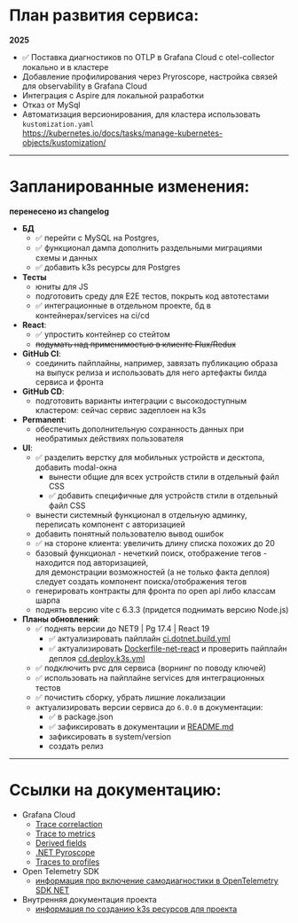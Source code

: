 # План развития сервиса:
**2025**
* ✅ Поставка диагностиков по OTLP в Grafana Cloud с otel-collector локально и в кластере
* Добавление профилирования через Pryroscope, настройка связей для observability в Grafana Cloud 
* Интеграция с Aspire для локальной разработки
* Отказ от MySql
* Автоматизация версионирования, для кластера использовать `kustomization.yaml`  
  https://kubernetes.io/docs/tasks/manage-kubernetes-objects/kustomization/

---
# Запланированные изменения:
**перенесено из changelog**
* **БД**
    * ✅ перейти с MySQL на Postgres,
    * ✅ функционал дампа дополнить раздельными миграциями схемы и данных
    * ✅ добавить k3s ресурсы для Postgres
* **Тесты**
    * юниты для JS
    * подготовить среду для E2E тестов, покрыть код автотестами
    * ✅ интеграционные в отдельном проекте, бд в контейнерах/services на ci/cd
* **React**:
    * ✅ упростить контейнер со стейтом
    * ~~подумать над применимостью в клиенте Flux/Redux~~
* **GitHub CI**:
    * соединить пайплайны, например, завязать публикацию образа на выпуск релиза
      и использовать для него артефакты билда сервиса и фронта
* **GitHub CD**:
    * подготовить варианты интеграции с высокодоступным кластером: сейчас сервис задеплоен на k3s
* **Permanent**:
    * обеспечить дополнительную сохранность данных при необратимых действиях пользователя
* **UI**:
    * ✅ разделить верстку для мобильных устройств и десктопа, добавить modal-окна
        * вынести общие для всех устройств стили в отдельный файл CSS
        * ✅ добавить специфичные для устройств стили в отдельный файл CSS
    * вынести системный функционал в отдельную админку, переписать компонент с авторизацией
    * добавить понятный пользователю вывод ошибок
    * ✅ на стороне клиента: увеличить длину списка похожих до 20
    * базовый функционал - нечеткий поиск, отображение тегов - находится под авторизацией,  
      для демонстрации возможностей (а не только факта деплоя) следует создать компонент поиска/отображения тегов
    * генерировать контракты для фронта по open api либо классам шарпа
    * поднять версию vite c 6.3.3 (придется поднимать версию Node.js)
* **Планы обновлений**:
    * ✅ поднять версии до NET9 | Pg 17.4 | React 19
        * ✅ актуализировать пайплайн [ci.dotnet.build.yml](.github/workflows/ci.dotnet.build.yml)
        * ✅ актуализировать [Dockerfile-net-react](src/Dockerfile-net-react) и проверить пайплайн деплоя [cd.deploy.k3s.yml](.github/workflows/cd.deploy.k3s.yml)
    * ✅ подключить pvc для сервиса (ворнинг по поводу ключей)
    * ✅ использовать на пайплайне services для интеграционных тестов
    * ✅ почистить сборку, убрать лишние локализации
    * актуализировать версии сервиса до `6.0.0` в документации:
        * ✅ в package.json
        * ✅ зафиксировать в документации и [README.md](README.md)
        * зафиксировать в system/version
        * создать релиз

---
# Ссылки на документацию:
  * Grafana Cloud
    - [Trace correlaction](https://grafana.com/docs/grafana/latest/datasources/tempo/traces-in-grafana/trace-correlations/)
    - [Trace to metrics](https://grafana.com/docs/grafana/next/datasources/tempo/configure-tempo-data-source/#trace-to-metrics)
    - [Derived fields](https://grafana.com/docs/grafana/next/datasources/loki/configure-loki-data-source/#derived-fields)
    - [.NET Pyroscope](https://grafana.com/docs/pyroscope/latest/configure-client/language-sdks/dotnet/?utm_source=chatgpt.com)
    - [Traces to profiles](https://grafana.com/docs/pyroscope/latest/configure-client/trace-span-profiles/dotnet-span-profiles/?utm_source=chatgpt.com)
  * Open Telemetry SDK
    - [информация про включение самодиагностики в OpenTelemetry SDK NET](https://www.nuget.org/packages/OpenTelemetry#self-diagnostics)
  * Внутренняя документация проекта
    - [информация по созданию k3s ресурсов для проекта](.common/scripts.k3s.bash)
